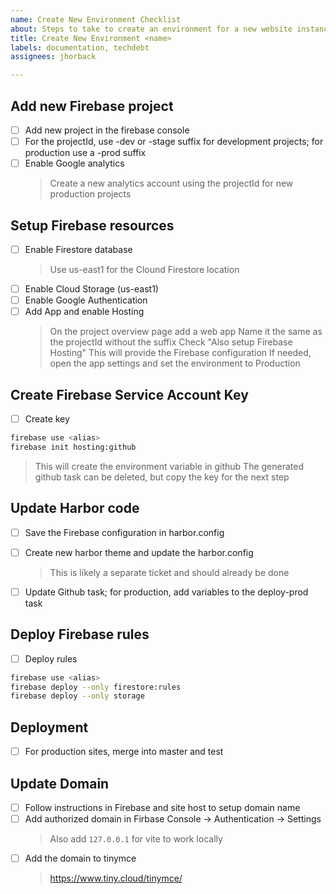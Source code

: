 ```yaml
---
name: Create New Environment Checklist
about: Steps to take to create an environment for a new website instance
title: Create New Environment <name>
labels: documentation, techdebt
assignees: jhorback

---
```


## Add new Firebase project
- [ ] Add new project in the firebase console
- [ ] For the projectId, use -dev or -stage suffix for development projects; for production use a -prod suffix
- [ ] Enable Google analytics
  > Create a new analytics account using the projectId for new production projects

## Setup Firebase resources
- [ ] Enable Firestore database
  > Use us-east1 for the Clound Firestore location
- [ ] Enable Cloud Storage (us-east1)
- [ ] Enable Google Authentication
- [ ] Add App and enable Hosting
  > On the project overview page add a web app
  > Name it the same as the projectId without the suffix
  > Check "Also setup Firebase Hosting"
  > This will provide the Firebase configuration
  > If needed, open the app settings and set the environment to Production

## Create Firebase Service Account Key
- [ ] Create key
```sh
firebase use <alias>
firebase init hosting:github
```
> This will create the environment variable in github
The generated github task can be deleted, but copy the key
for the next step


## Update Harbor code
- [ ] Save the Firebase configuration in harbor.config
- [ ] Create new harbor theme and update the harbor.config
  > This is likely a separate ticket and should already be done
- [ ] Update Github task; for production, add variables to the deploy-prod task


## Deploy Firebase rules
- [ ] Deploy rules
```sh
firebase use <alias>
firebase deploy --only firestore:rules
firebase deploy --only storage
```


## Deployment
- [ ]  For production sites, merge into master and test


## Update Domain
- [ ] Follow instructions in Firebase and site host to setup domain name
- [ ] Add authorized domain in Firbase Console -> Authentication -> Settings
  > Also add `127.0.0.1` for vite to work locally
- [ ] Add the domain to tinymce
  > https://www.tiny.cloud/tinymce/
